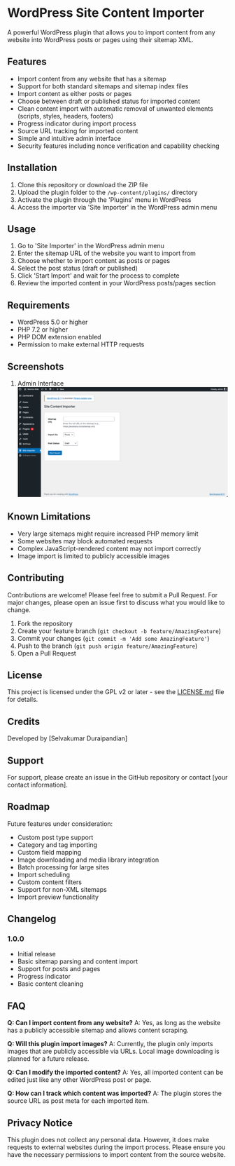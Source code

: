 # WordPress Site Content Importer

A powerful WordPress plugin that allows you to import content from any website into WordPress posts or pages using their sitemap XML.

## Features

- Import content from any website that has a sitemap
- Support for both standard sitemaps and sitemap index files
- Import content as either posts or pages
- Choose between draft or published status for imported content
- Clean content import with automatic removal of unwanted elements (scripts, styles, headers, footers)
- Progress indicator during import process
- Source URL tracking for imported content
- Simple and intuitive admin interface
- Security features including nonce verification and capability checking

## Installation

1. Clone this repository or download the ZIP file
2. Upload the plugin folder to the `/wp-content/plugins/` directory
3. Activate the plugin through the 'Plugins' menu in WordPress
4. Access the importer via 'Site Importer' in the WordPress admin menu

## Usage

1. Go to 'Site Importer' in the WordPress admin menu
2. Enter the sitemap URL of the website you want to import from
3. Choose whether to import content as posts or pages
4. Select the post status (draft or published)
5. Click 'Start Import' and wait for the process to complete
6. Review the imported content in your WordPress posts/pages section

## Requirements

- WordPress 5.0 or higher
- PHP 7.2 or higher
- PHP DOM extension enabled
- Permission to make external HTTP requests

## Screenshots

1. Admin Interface
   ![Admin Interface](screenshots/admin-interface.png)


## Known Limitations

- Very large sitemaps might require increased PHP memory limit
- Some websites may block automated requests
- Complex JavaScript-rendered content may not import correctly
- Image import is limited to publicly accessible images

## Contributing

Contributions are welcome! Please feel free to submit a Pull Request. For major changes, please open an issue first to discuss what you would like to change.

1. Fork the repository
2. Create your feature branch (`git checkout -b feature/AmazingFeature`)
3. Commit your changes (`git commit -m 'Add some AmazingFeature'`)
4. Push to the branch (`git push origin feature/AmazingFeature`)
5. Open a Pull Request

## License

This project is licensed under the GPL v2 or later - see the [LICENSE.md](LICENSE.md) file for details.

## Credits

Developed by [Selvakumar Duraipandian]

## Support

For support, please create an issue in the GitHub repository or contact [your contact information].

## Roadmap

Future features under consideration:

- Custom post type support
- Category and tag importing
- Custom field mapping
- Image downloading and media library integration
- Batch processing for large sites
- Import scheduling
- Custom content filters
- Support for non-XML sitemaps
- Import preview functionality

## Changelog

### 1.0.0
- Initial release
- Basic sitemap parsing and content import
- Support for posts and pages
- Progress indicator
- Basic content cleaning

## FAQ

**Q: Can I import content from any website?**
A: Yes, as long as the website has a publicly accessible sitemap and allows content scraping.

**Q: Will this plugin import images?**
A: Currently, the plugin only imports images that are publicly accessible via URLs. Local image downloading is planned for a future release.

**Q: Can I modify the imported content?**
A: Yes, all imported content can be edited just like any other WordPress post or page.

**Q: How can I track which content was imported?**
A: The plugin stores the source URL as post meta for each imported item.

## Privacy Notice

This plugin does not collect any personal data. However, it does make requests to external websites during the import process. Please ensure you have the necessary permissions to import content from the source website.